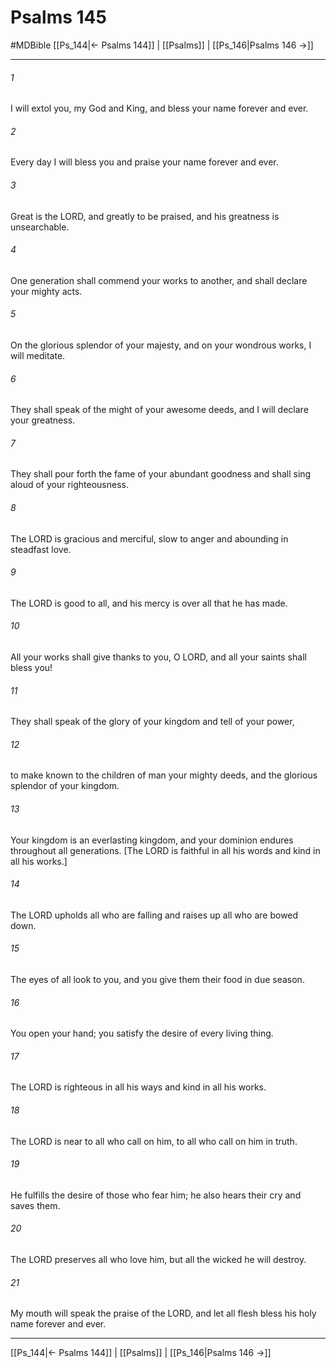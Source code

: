 # Psalms 145
#MDBible
[[Ps_144|← Psalms 144]] | [[Psalms]] | [[Ps_146|Psalms 146 →]]

***

###### 1 

I will extol you, my God and King, and bless your name forever and ever. 

###### 2 

Every day I will bless you and praise your name forever and ever. 

###### 3 

Great is the LORD, and greatly to be praised, and his greatness is unsearchable. 

###### 4 

One generation shall commend your works to another, and shall declare your mighty acts. 

###### 5 

On the glorious splendor of your majesty, and on your wondrous works, I will meditate. 

###### 6 

They shall speak of the might of your awesome deeds, and I will declare your greatness. 

###### 7 

They shall pour forth the fame of your abundant goodness and shall sing aloud of your righteousness. 

###### 8 

The LORD is gracious and merciful, slow to anger and abounding in steadfast love. 

###### 9 

The LORD is good to all, and his mercy is over all that he has made. 

###### 10 

All your works shall give thanks to you, O LORD, and all your saints shall bless you! 

###### 11 

They shall speak of the glory of your kingdom and tell of your power, 

###### 12 

to make known to the children of man your mighty deeds, and the glorious splendor of your kingdom. 

###### 13 

Your kingdom is an everlasting kingdom, and your dominion endures throughout all generations. [The LORD is faithful in all his words and kind in all his works.] 

###### 14 

The LORD upholds all who are falling and raises up all who are bowed down. 

###### 15 

The eyes of all look to you, and you give them their food in due season. 

###### 16 

You open your hand; you satisfy the desire of every living thing. 

###### 17 

The LORD is righteous in all his ways and kind in all his works. 

###### 18 

The LORD is near to all who call on him, to all who call on him in truth. 

###### 19 

He fulfills the desire of those who fear him; he also hears their cry and saves them. 

###### 20 

The LORD preserves all who love him, but all the wicked he will destroy. 

###### 21 

My mouth will speak the praise of the LORD, and let all flesh bless his holy name forever and ever. 

***

[[Ps_144|← Psalms 144]] | [[Psalms]] | [[Ps_146|Psalms 146 →]]
